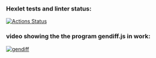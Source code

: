 ### Hexlet tests and linter status:
[![Actions Status](https://github.com/AlexAMitrofanov/frontend-project-lvl2/workflows/hexlet-check/badge.svg)](https://github.com/AlexAMitrofanov/frontend-project-lvl2/actions)

### video showing the the program gendiff.js in work:

[![gendiff](https://asciinema.org/a/suTa8aL9fGrhm6Qzm7fLVPTm8.svg)](https://asciinema.org/a/suTa8aL9fGrhm6Qzm7fLVPTm8)
